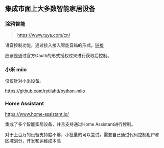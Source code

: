 
## 集成市面上大多数智能家居设备

### 涂鸦智能
> https://www.tuya.com/cn/


语音控制功能，通过接入接入智能音箱的形式。[链接](https://developer.tuya.com/cn/docs/iot/thirdaccess?id=K9j6yqoadn2ad#title-4-%E9%87%8F%E4%BA%A7%E9%94%80%E5%94%AE%E5%90%8E%E6%8E%A5%E5%85%A5%E7%AC%AC%E4%B8%89%E6%96%B9%E5%8A%9F%E8%83%BD%EF%BC%8C%E4%B9%8B%E5%89%8D%E9%94%80%E5%94%AE%E7%9A%84%E4%BA%A7%E5%93%81%E8%83%BD%E5%90%A6%E4%BD%BF%E7%94%A8%EF%BC%9F)

应该是通过官方Oauth的形式授权过来进行获取后控制。



### 小米 miio
仅仅针对小米设备。

https://github.com/rytilahti/python-miio


### Home Assistant
https://www.home-assistant.io/

集成了多个智能家居设备，并且支持通过Home Assistant进行控制。

对于上百万的设备支持度不够，小批量的可以尝试，需要自己通过代码控制租户和区域划分，开发和运维成本高
